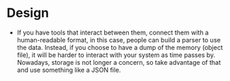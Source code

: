 # Design

* If you have tools that interact between them, connect them with a human-readable format, in this case, people can build
a parser to use the data. Instead, if you choose to have a dump of the memory (object file), it will be harder to interact
with your system as time passes by. Nowadays, storage is not longer a concern, so take advantage of that and use something
like a JSON file.
